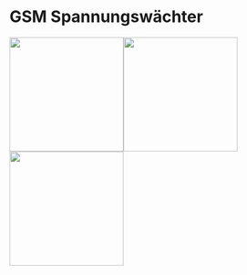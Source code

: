 # GSM Spannungswächter

<img src="https://github.com/jp112sdl/GSM_Spannungswaechter/blob/master/Images/sample1.jpg" width=200><img src="https://github.com/jp112sdl/GSM_Spannungswaechter/blob/master/Images/sample2.jpg" width=200><img src="https://github.com/jp112sdl/GSM_Spannungswaechter/blob/master/Images/wiring.png" width=200>
